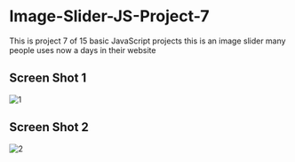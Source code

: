 # Image-Slider-JS-Project-7
This is project 7 of 15 basic JavaScript projects this is an image slider many people uses now a days in their website

## Screen Shot 1
![1](https://github.com/saifullah72437/Image-Slider-JS-Project-7/assets/73275780/92fd0287-3c0d-4730-8b17-547332b7a0f0)

## Screen Shot 2

![2](https://github.com/saifullah72437/Image-Slider-JS-Project-7/assets/73275780/93d6ee42-104d-4b9f-9224-2a7fc1c29a79)

